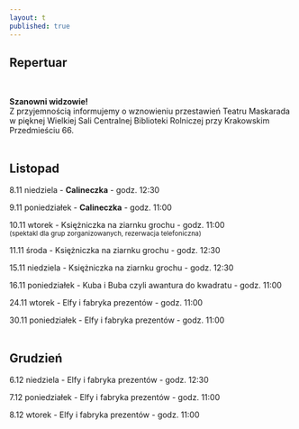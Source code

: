 ```yaml
---
layout: t
published: true
---
```




## Repertuar  

<br />

**Szanowni widzowie!**  
Z przyjemnością informujemy o wznowieniu przestawień Teatru Maskarada
w pięknej Wielkiej Sali Centralnej Biblioteki Rolniczej przy Krakowskim Przedmieściu 66.
<br /><br />

## Listopad

8.11 niedziela - **Calineczka** - godz. 12:30  

9.11 poniedziałek - **Calineczka** - godz. 11:00  

10.11 wtorek - Księżniczka na ziarnku grochu - godz. 11:00  
<sub>(spektakl dla grup zorganizowanych, rezerwacja telefoniczna)</sub>

11.11 środa - Księżniczka na ziarnku grochu - godz. 12:30  

15.11 niedziela - Księżniczka na ziarnku grochu - godz. 12:30  

16.11 poniedziałek - Kuba i Buba czyli awantura do kwadratu - godz. 11:00  

24.11 wtorek - Elfy i fabryka prezentów - godz. 11:00  

30.11 poniedziałek - Elfy i fabryka prezentów - godz. 11:00  
<br />  

## Grudzień

6.12 niedziela - Elfy i fabryka prezentów - godz. 12:30

7.12 poniedziałek - Elfy i fabryka prezentów - godz. 11:00  

8.12 wtorek - Elfy i fabryka prezentów - godz. 11:00
